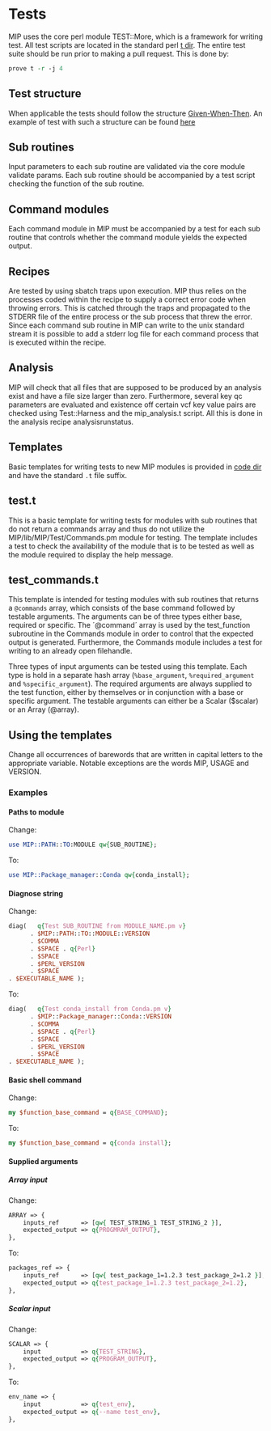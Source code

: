 # Tests
MIP uses the core perl module TEST::More, which is a framework for writing test.  All test scripts are located in the standard perl [t dir]. The entire test suite should be run prior to making a pull request. This is done by:
```Perl
prove t -r -j 4
```

## Test structure
When applicable the tests should follow the structure [Given-When-Then]. An example of test with such a structure can be found [here]

## Sub routines
Input parameters to each sub routine are validated via the core module validate params. Each sub routine should be accompanied by a test script checking the function of the sub routine.

## Command modules
Each command module in MIP must be accompanied by a test for each sub routine that controls whether the command module yields the expected output.

## Recipes
Are tested by using sbatch traps upon execution. MIP thus relies on the processes coded within the recipe to supply a correct error code when throwing errors. This is catched through the traps and propagated to the STDERR file of the entire process or the sub process that threw the error. Since each command sub routine in MIP can write to the unix standard stream it is possible to add a stderr log file for each command process that is executed within the recipe.

## Analysis
MIP will check that all files that are supposed to be produced by an analysis exist and have a file size larger than zero. Furthermore, several key qc parameters are evaluated and existence off certain vcf key value pairs are checked using Test::Harness and the mip_analysis.t script. All this is done in the analysis recipe analysisrunstatus.

## Templates
Basic templates for writing tests to new MIP modules is provided in [code dir] and have the standard `.t` file suffix.

## test.t
This is a basic template for writing tests for modules with sub routines that do not return a commands array and thus do not utilize the MIP/lib/MIP/Test/Commands.pm module for testing. The template includes a test to check the availability of the module that is to be tested as well as the module required to display the help message.

## test_commands.t
This template is intended for testing modules with sub routines that returns a `@commands` array, which consists of the base command followed by testable arguments. The arguments can be of three types either base, required or specific. The ´@command´ array is used by the test_function subroutine in the Commands module in order to control that the expected output is generated. Furthermore, the Commands module includes a test for writing to an already open filehandle.

Three types of input arguments can be tested using this template. Each type is hold in a separate hash array (`%base_argument`, `%required_argument` and `%specific_argument`). The required arguments are always supplied to the test function, either by themselves or in conjunction with a base or specific argument. The testable arguments can either be a Scalar ($scalar) or an Array (@array).

## Using the templates
Change all occurrences of barewords that are written in capital letters to the appropriate variable. Notable exceptions are the words MIP, USAGE and VERSION.

### Examples
#### Paths to module
Change:
```Perl
use MIP::PATH::TO:MODULE qw{SUB_ROUTINE};
```
To:
```Perl
use MIP::Package_manager::Conda qw{conda_install};
```  
#### Diagnose string
Change:
```Perl
diag(   q{Test SUB_ROUTINE from MODULE_NAME.pm v}
      . $MIP::PATH::TO::MODULE::VERSION
      . $COMMA
      . $SPACE . q{Perl}
      . $SPACE
      . $PERL_VERSION
      . $SPACE
. $EXECUTABLE_NAME );
```
To:
```Perl
diag(   q{Test conda_install from Conda.pm v}
      . $MIP::Package_manager::Conda::VERSION
      . $COMMA
      . $SPACE . q{Perl}
      . $SPACE
      . $PERL_VERSION
      . $SPACE
. $EXECUTABLE_NAME );
```
#### Basic shell command
Change:
```Perl
my $function_base_command = q{BASE_COMMAND};
```
To:
```Perl
my $function_base_command = q{conda install};
```
#### Supplied arguments
##### Array input
Change:
```Perl
ARRAY => {
    inputs_ref      => [qw{ TEST_STRING_1 TEST_STRING_2 }],
    expected_output => q{PROGMRAM_OUTPUT},
},
```
To:
```Perl
packages_ref => {
    inputs_ref      => [qw{ test_package_1=1.2.3 test_package_2=1.2 }],
    expected_output => q{test_package_1=1.2.3 test_package_2=1.2},
},
```
##### Scalar input
Change:
```Perl
SCALAR => {
    input           => q{TEST_STRING},
    expected_output => q{PROGRAM_OUTPUT},
},
```
To:
```Perl
env_name => {
    input           => q{test_env},
    expected_output => q{--name test_env},
},
```
[t dir]: https://github.com/Clinical-Genomics/MIP/tree/master/t
[Given-When-Then]: https://www.agilealliance.org/glossary/gwt/#q=~(filters~(postType~(~'page~'post~'aa_book~'aa_event_session~'aa_experience_report~'aa_glossary~'aa_research_paper~'aa_video)~tags~(~'given*20when*20then))~searchTerm~'~sort~false~sortDirection~'asc~page~1)
[here]: Tests/Exit_signals.md
[code dir]: https://github.com/Clinical-Genomics/MIP/tree/master/templates/code/
